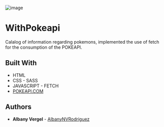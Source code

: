 ![image](/img/image.png?raw=true)

# WithPokeapi

Calalog of information regarding pokemons, implemented the use of fetch for the consumption of the POKEAPI.

## Built With

* HTML
* CSS - SASS
* JAVASCRIPT - FETCH
* [POKEAPI.COM](https://github.com/AlbanyNVRodriguez)

## Authors

* **Albany Vergel**  - [AlbanyNVRodriguez](https://github.com/AlbanyNVRodriguez)